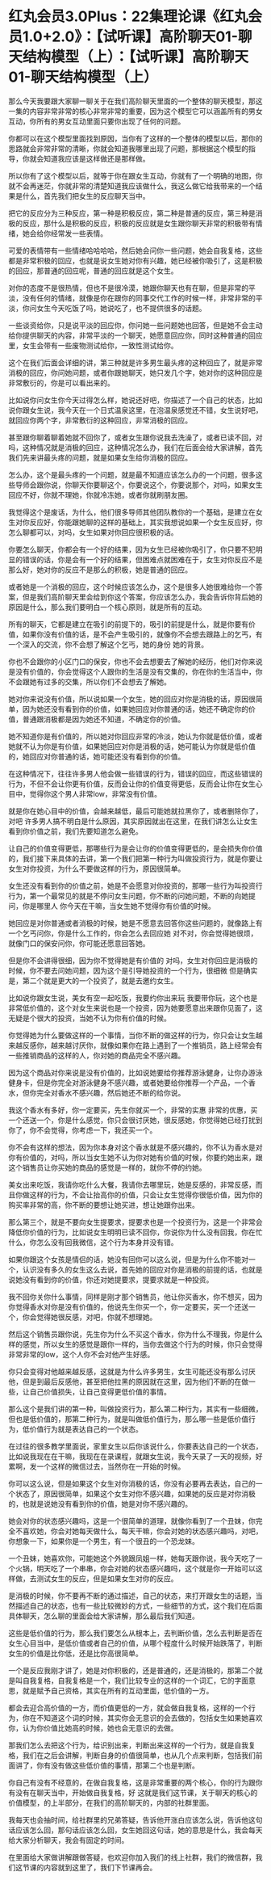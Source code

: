 # 红丸会员3.0Plus：22集理论课《红丸会员1.0+2.0》：【试听课】高阶聊天01-聊天结构模型（上）：【试听课】高阶聊天01-聊天结构模型（上）

那么今天我要跟大家聊一聊关于在我们高阶聊天里面的一个整体的聊天模型，那这一集的内容非常非常的核心非常非常的重要，因为这个模型它可以涵盖所有的男女互动，你所有的男女互动里面只要你出现了任何的问题。

你都可以在这个模型里面找到原因，当你有了这样的一个整体的模型以后，那你的思路就会非常非常的清晰，你就会知道我哪里出现了问题，那根据这个模型的指导，你就会知道我应该是这样做还是那样做。

所以你有了这个模型以后，就等于你在跟女生互动，你就有了一个明确的地图，你就不会再迷茫，你就非常的清楚知道我应该做什么，我这么做它给我带来的一个结果是什么，首先我们把女生的反应聊天当中。

把它的反应分为三种反应，第一种是积极反应，第二种是普通的反应，第三种是消极的反应，那什么是积极的反应，积极的反应就是女生跟你聊天非常的积极带有情绪，她会给你经常发一些表情。

可爱的表情带有一些情绪哈哈哈哈，然后她会问你一些问题，她会自我复格，这些都是非常积极的回应，也就是说女生她对你有兴趣，她已经被你吸引了，这是积极的回应，那普通的回应呢，普通的回应就是这个女生。

对你的态度不是很热情，但也不是很冷漠，她跟你聊天也有在聊，但是非常的平淡，没有任何的情绪，就像是你在跟你的同事交代工作的时候一样，非常非常的平淡，你问女生今天吃饭了吗，她说吃了，也不提供很多的话题。

一些谈资给你，只是说平淡的回应你，你问她一些问题她也回答，但是她不会主动给你提供聊天的内容，非常平淡的一个聊天，她愿意回应你，同时这种普通的回应里，女生会带有一些废物测试给你，一致性测试给你。

这个在我们后面会详细的讲，第三种就是许多男生最头疼的这种回应了，就是非常消极的回应，你问她问题，或者你跟她聊天，她只发几个字，她对你的这种回应是非常敷衍的，你是可以看出来的。

比如说你问女生你今天过得怎么样，她说还好吧，你描述了一个自己的状态，比如说你跟女生说，我今天在一个日式温泉这里，在泡温泉感觉还不错，女生说好吧，就回应你两个字，非常敷衍的这种回应，非常消极的回应。

甚至跟你聊着聊着她就不回你了，或者女生跟你说我去洗澡了，或者已读不回，对吗，这种情况就是消极的回应，这种情况怎么办，我们在后面会给大家讲解，首先我们先来讲最头疼的问题，就是如果女生给你消极的回应。

怎么办，这个是最头疼的一个问题，就是最不知道应该怎么办的一个问题，很多这些导师会跟你说，你聊天你要聊这个，你要说这个，你要说那个，对吗，如果女生回应不好，你就不理她，你就冷冻她，或者你就刷朋友圈。

我觉得这个是废话，为什么，他们很多导师其他团队教你的一个基础，是建立在女生对你反应好，你能跟她聊的这样的基础上，其实我想说如果一个女生反应好，你怎么聊都可以，对吗，女生如果对你回应很积极的话。

你要怎么聊天，你都会有一个好的结果，因为女生已经被你吸引了，你只要不犯明显的错误的话，你是会有一个好的结果，但困难点就困难在于，女生对你反应不是那么好，她对你的反应不是那么的积极，她是普通的回应。

或者她是一个消极的回应，这个时候应该怎么办，这个是很多人她很难给你一个答案，但是我们高阶聊天里会给到你这个答案，你应该怎么办，我会告诉你背后她的原因是什么，那么我们要明白一个核心原则，就是所有的互动。

所有的聊天，它都是建立在吸引的前提下的，吸引的前提是什么，就是你要有价值，如果你没有价值的话，是不会产生吸引的，就像你不会想去跟路上的乞丐，有一个深入的交流，你不会想了解这个乞丐，她的身份 她的背景。

你也不会跟你的小区门口的保安，你也不会去想要去了解她的经历，他们对你来说是没有价值的，你会觉得这个人跟你的生活是没有交集的，你在你的生活当中，你不会跟她有过多的交集，所以你们不会想去了解她。

她对你来说没有价值，所以说如果一个女生，她的回应对你是消极的话，原因很简单，因为她还没有看到你的价值，如果她回应对你普通的话，她还不确定你的价值，普通跟消极都是因为她还不知道，不确定你的价值。

她不知道你是有价值的，所以她对你回应非常的冷淡，她认为你就是低价值，或者她就不认为你是有价值，如果她回应对你是消极的话，她可能认为你就是低价值的，她回应对你普通的话，她可能还没有看到你的价值。

在这种情况下，往往许多男人他会做一些错误的行为，错误的回应，而这些错误的行为，不但不会让你更有价值，反而会让你的价值变得更低，反而会让你在女生心目中，觉得你这个男人非常low，非常没有价值。

就是你在她心目中的价值，会越来越低，最后可能她就拉黑你了，或者删除你了，对吧 许多男人搞不明白是什么原因，其实原因就出在这里，在我们讲怎么让女生看到你价值之前，我们先要知道怎么避免。

让自己的价值变得更低，那哪些行为是会让你的价值变得更低的，是会损失你价值的，我们接下来具体的去讲，第一个我们把第一种行为叫做投资行为，就是你要让女生对你投资，为什么不要做这样的行为，原因很简单。

女生还没有看到你的价值之前，她是不会愿意对你投资的，那哪一些行为叫投资行行为，第一个最常见的就是不停问女生问题，你不断的问她问题，不断的向她提问，你是哪里人 你今天在干嘛，当女生她不觉得你有价值的时候。

她回应是对你普通或者消极的时候，她是不愿意去回答你这些问题的，就像路上有一个乞丐问你，你是什么工作的，你会怎么去回应她 对不对，你会觉得她很烦，就像门口的保安问你，你可能还愿意回答她。

但是你不会讲得很细，因为你不觉得她是有价值的 对吗，女生对你回应是消极的时候，你不要去问她问题，因为这个是引导她投资的一个行为，很细微 但是确实是，第二个就是更大的一个投资了，就是去邀约女生。

比如说你跟女生说，美女有空一起吃饭，我要约你出来玩 我要带你玩，这个也是非常低价值的，这个对女生来说也是一个投资，因为她要愿意出来跟你见面了，这无疑是个很大的投资，当她不认为你有价值的时候。

你觉得她为什么要做这样的一个事情，当你不断的做这样的行为，你只会让女生越来越反感你，越来越讨厌你，就像如果你在路上遇到了一个推销员，路上经常会有一些推销商品的这样的人，你对她的商品完全不感兴趣。

因为这个商品对你来说是没有价值的，比如说她要给你推荐游泳健身，让你办游泳健身卡，但是你完全对游泳健身不感兴趣，或者她要给你推荐一个产品，一个香水，但你完全对香水不感兴趣，然后她还不断的给你说。

我这个香水有多好，你一定要买，先生你就买一个，非常的实惠 非常的优惠，买一个还送一个，你是什么感觉，你只会很讨厌她，很反感她，你觉得她已经打扰到你了，你不会觉得，你考虑一下，我还买一个。

你不会有这样的想法，因为你本身对这个香水就是不感兴趣的，你不认为香水是对你有价值的，对吗，所以当女生她不认为你对她有价值的时候，你要约她出来，跟这个销售员让你买她的商品的感觉是一样的，就你不停的约她。

美女出来吃饭，我请你吃什么大餐，我请你去哪里玩，她是反感的，非常反感，而且你做这样的行为，不会让抬高你的价值，只会让女生觉得你很低价值，因为你的购买率非常的高，你不断的要想让她买进，想让她跟你出来。

那么第三个，就是不要向女生提要求，提要求也是一个投资行为，这是一个非常会降低你价值的行为，比如说女生明明已读不回你，你说你为什么没有回我，你在忙什么，你怎么没有回我微信，这个行为本身并没有错。

如果你跟这个女孩是情侣的话，她没有回你可以这么说，但是为什么你不能对一个，认识没有多久的女生这么去说，首先她的回应对你是消极的前提的话，也就是说她没有看到你的价值，你还对她提要求，提要求就是一种投资。

我不回你关你什么事情，同样是刚才那个销售员，他让你买香水，你不想买，因为你觉得香水对你是没有价值的，他说先生你买一个，你一定要买，买一个还送一个，你会觉得她很反感，对吧，你就不想理她。

然后这个销售员跟你说，先生你为什么不买这个香水，你为什么不理我，你是什么样的感觉，所以女生的感觉是跟你一样的，当你去做这个行为的时候，你只会觉得非常非常的low，这个人你不会对他产生好感。

你只会变得对他越来越反感，这就是为什么许多男生，女生可能还没有那么讨厌他，但是到最后反感他，甚至把他拉黑的原因就在这里，因为他们不断的在做一些，让自己价值损失，让自己变得更低价值的事情。

那么这个是我们讲的第一种，叫做投资行为，那么第二种行为，其实有一些细微，但也是低价值的，那第二种行为，就是叫做低价值行为，那么哪一些是低价值行为，低价值行为就是表达自己的一个状态。

在过往的很多教学里面说，家里女生以后你该说什么，你要表达自己的一个状态，比如说我现在在干嘛，我现在在录课程，就跟女生说，我今天录了一天的视频，好累啊，发一个这样的微信过去，当然你在一开始的时候。

你可以这么说，但是如果这个女生对你消极的话，你没有必要再去表达，自己的一个状态了，原因很简单，如果这个女生对你不感兴趣，如果她的反应是对你消极的，也就是说她没有看到你的价值，她是对你不感兴趣的。

她会对你的状态感兴趣吗，这是一个很简单的道理，就像你看到了一个丑妹，你完全不喜欢她，你会对她每天做什么，每天干嘛，你会对她的状态感兴趣吗，对吧，你想象一下，如果你是一个男生，有一个很丑的一个恐龙妹。

一个丑妹，她喜欢你，可能她这个外貌跟凤姐一样，她每天跟你说，我今天吃了一个火锅，明天吃了一个串串，你会对她的状态感兴趣吗，这个就是你一开始可以这样做，去测试女生的反应，但是如果女生对你的反应。

是消极的时候，你不要再不断的通过描述，自己的状态，来打开跟女生的话题，当然描述自己的状态，也有一些比较微妙的方式，一些细节的方式，这个我们在后面具体聊天，怎么聊的里面会给大家讲解，那么最后我们知道。

这些是低价值的行为，那么我们要怎么从根本上，去判断价值，怎么去判断是否在女生心目当中，是低价值或者自己的价值，从哪个程度什么时候开始跌落了，判断女生的价值是比你低，还是比你高很简单。

一个是反应我刚才讲了，她是对你积极的，还是普通的，还是消极的，那第二个就是叫自我复格，自我复格是一个，我们比较专业的这样的一个词汇，它的字面意思，就是赋予自己资格，其实在所有的互动里面，低价值的一方。

都会去迎合高价值的一方，而价值更低的一方，就会做自我复格，这样的一个行为，你在不知道这个词的时候，其实你会无意识的会去做的，包括女生如果她喜欢你，认为你价值比她高的时候，她也会无意识的去做。

那我们怎么去把这个行为，给识别出来，判断出来这样的一个行为，就是自我复格，我们在之后会讲解，判断自身的价值很简单，也从几个点来判断，包括我们前面讲了，你有没有做这些低价值的事情，那第二个也是判断。

你自己有没有不经意的，在做自我复格，这是非常重要的两个核心，你的行为跟你有没有在聊天当中，开始做自我复格，好 这就是我们这节课，关于聊天的核心的价值模型，的上半部分，在我们的高阶聊天的，内部的社群里面。

我每天也会抽时间，给社群里的兄弟答疑，告诉他开涨白应该怎么说，告诉他这句话应该怎么回，那句话应该怎么回，女生她回这句话，她的意思是什么，我会每天给大家分析聊天，我会有固定的时间。

在里面给大家做讲解跟做答疑，也欢迎你加入我们的线上社群，我们的微信群，我们这节课的内容就到这里了，我们下节课再会。